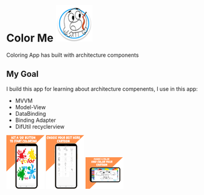 # Color Me ![](https://github.com/am1994/ColorProject/blob/master/app/src/main/res/mipmap-xhdpi/ic_launcher_round.png)
Coloring App has built with  architecture components

## My Goal   
I build this app for learning about architecture compenents, I use in this app: </b>

- MVVM
- Model-View
- DataBinding
- Binding Adapter
- DifUtil recyclerview 

<p float="left">
  <img src="https://github.com/am1994/ColorProject/blob/master/Choose%20your%20best%20hero%20cartoon%20(1).png" width="100" />
  <img src="https://github.com/am1994/ColorProject/blob/master/Choose%20your%20best%20hero%20cartoon.png" width="100" />
  <img src="https://github.com/am1994/ColorProject/blob/master/Choose%20a%20Color%20and%20Color%20your%20Cartoon.png" width="100" />
</p>
 
